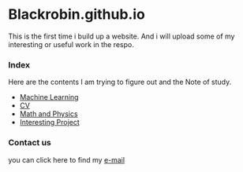 # Blackrobin.github.io

This is the first time i build up a website.
And i will upload some of my interesting or useful work in the respo.

### Index

Here are the contents I am trying to figure out and the Note of study.

* [Machine Learning](https://blackrobin15.github.io/Blackrobin.github.io/MachineLearning/MachineLearning_index.html)
* [CV](https://blackrobin15.github.io/Blackrobin.github.io/CV/CV_index.html)
* [Math and Physics](https://blackrobin15.github.io/Blackrobin.github.io/MathandPhysics/MathandPhysics_index.html)
* [Interesting Project](https://blackrobin15.github.io/Blackrobin.github.io/InterestingProject/IP_index.html)


### Contact us

you can click here to find my [e-mail](https://blackrobin15.github.io/Blackrobin.github.io/about/contact-us.html)
